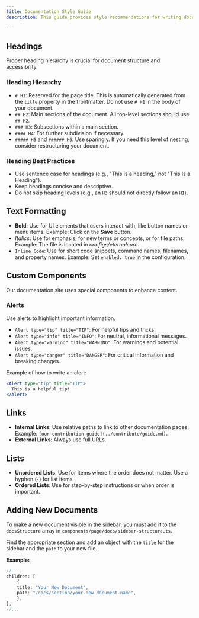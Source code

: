 ```yaml
---
title: Documentation Style Guide
description: This guide provides style recommendations for writing documentation for this project to ensure consistency and readability. 

---
```


## Headings

Proper heading hierarchy is crucial for document structure and accessibility.

### Heading Hierarchy

-   `# H1`: Reserved for the page title. This is automatically generated from the `title` property in the frontmatter. Do not use `# H1` in the body of your document.
-   `## H2`: Main sections of the document. All top-level sections should use `## H2`.
-   `### H3`: Subsections within a main section.
-   `#### H4`: For further subdivision if necessary.
-   `##### H5` and `###### H6`: Use sparingly. If you need this level of nesting, consider restructuring your document.

### Heading Best Practices

-   Use sentence case for headings (e.g., "This is a heading," not "This Is a Heading").
-   Keep headings concise and descriptive.
-   Do not skip heading levels (e.g., an `H3` should not directly follow an `H1`).

## Text Formatting

-   **Bold**: Use for UI elements that users interact with, like button names or menu items. Example: Click on the **Save** button.
-   *Italics*: Use for emphasis, for new terms or concepts, or for file paths. Example: The file is located in *configs/eternalcore*.
-   `Inline Code`: Use for short code snippets, command names, filenames, and property names. Example: Set `enabled: true` in the configuration.

## Custom Components

Our documentation site uses special components to enhance content.

### Alerts

Use alerts to highlight important information.

-   `Alert type="tip" title="TIP"`: For helpful tips and tricks.
-   `Alert type="info" title="INFO"`: For neutral, informational messages.
-   `Alert type="warning" title="WARNING"`: For warnings and potential issues.
-   `Alert type="danger" title="DANGER"`: For critical information and breaking changes.

Example of how to write an alert:
```jsx
<Alert type="tip" title="TIP">
  This is a helpful tip!
</Alert>
```

## Links

-   **Internal Links**: Use relative paths to link to other documentation pages. Example: `[our contribution guide](../contribute/guide.md)`.
-   **External Links**: Always use full URLs.

## Lists

-   **Unordered Lists**: Use for items where the order does not matter. Use a hyphen (`-`) for list items.
-   **Ordered Lists**: Use for step-by-step instructions or when order is important.

## Adding New Documents

To make a new document visible in the sidebar, you must add it to the `docsStructure` array in `components/page/docs/sidebar-structure.ts`.

Find the appropriate section and add an object with the `title` for the sidebar and the `path` to your new file.

**Example:**

```ts
// ...
children: [
    {
    title: "Your New Document",
    path: "/docs/section/your-new-document-name",
    },
],
//...
``` 